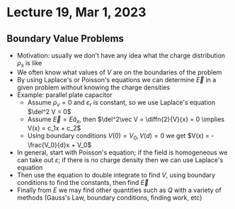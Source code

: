# Lecture 19, Mar 1, 2023

## Boundary Value Problems

* Motivation: usually we don't have any idea what the charge distribution $\rho _s$ is like
* We often know what values of $V$ are on the boundaries of the problem
* By using Laplace's or Poisson's equations we can determine $\vec E$ in a given problem without knowing the charge densities
* Example: parallel plate capacitor
	* Assume $\rho _v = 0$ and $\varepsilon _r$ is constant, so we use Laplace's equation $\del^2 V = 0$
	* Assume $\vec E = E\hat a_x$, then $\del^2\vec V = \diffn{2}{V}{x} = 0 \implies V(x) = c_1x + c_2$
	* Using boundary conditions $V(0) = V_0, V(d) = 0$ we get $V(x) = -\frac{V_0}{d}x + V_0$
* In general, start with Poisson's equation; if the field is homogeneous we can take out $\varepsilon$; if there is no charge density then we can use Laplace's equation
* Then use the equation to double integrate to find $V$, using boundary conditions to find the constants, then find $\vec E$
* Finally from $E$ we may find other quantities such as $Q$ with a variety of methods (Gauss's Law, boundary conditions, finding work, etc)

